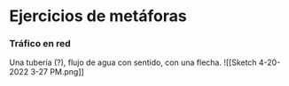 

# Ejercicios de metáforas
### Tráfico en red

Una tubería (?), flujo de agua con sentido, con una flecha.
![[Sketch 4-20-2022 3-27 PM.png]]

